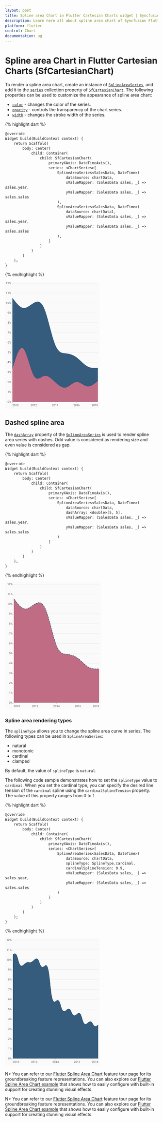 ```yaml
---
layout: post
title: Spline area Chart in Flutter Cartesian Charts widget | Syncfusion 
description: Learn here all about spline area chart of Syncfusion Flutter Cartesian Charts (SfCartesianChart) widget and more.
platform: flutter
control: Chart
documentation: ug
---
```


# Spline area Chart in Flutter Cartesian Charts (SfCartesianChart)

To render a spline area chart, create an instance of [`SplineAreaSeries`](https://pub.dev/documentation/syncfusion_flutter_charts/latest/charts/SplineAreaSeries-class.html), and add it to the [`series`](https://pub.dev/documentation/syncfusion_flutter_charts/latest/charts/SfCartesianChart/series.html) collection property of [`SfCartesianChart`](https://pub.dev/documentation/syncfusion_flutter_charts/latest/charts/SfCartesianChart/SfCartesianChart.html). The following properties can be used to customize the appearance of spline area chart:

* [`color`](https://pub.dev/documentation/syncfusion_flutter_charts/latest/charts/CartesianSeries/color.html) - changes the color of the series.
* [`opacity`](https://pub.dev/documentation/syncfusion_flutter_charts/latest/charts/CartesianSeries/opacity.html) - controls the transparency of the chart series.
* [`width`](https://pub.dev/documentation/syncfusion_flutter_charts/latest/charts/CartesianSeries/width.html) - changes the stroke width of the series.

{% highlight dart %} 

    @override
    Widget build(BuildContext context) {
        return Scaffold(
            body: Center(
                child: Container(
                    child: SfCartesianChart(
                        primaryXAxis: DateTimeAxis(),
                        series: <ChartSeries>[
                            SplineAreaSeries<SalesData, DateTime>(
                                dataSource: chartData,
                                xValueMapper: (SalesData sales, _) => sales.year,
                                yValueMapper: (SalesData sales, _) => sales.sales
                            ),
                            SplineAreaSeries<SalesData, DateTime>(
                                dataSource: chartData1,
                                xValueMapper: (SalesData sales, _) => sales.year,
                                yValueMapper: (SalesData sales, _) => sales.sales
                            ),
                        ]
                    )
                )
            )
        );
    }

{% endhighlight %}

![Spline area chart](cartesian-chart-types-images/spline_area.png)

## Dashed spline area

The [`dashArray`](https://pub.dev/documentation/syncfusion_flutter_charts/latest/charts/CartesianSeries/dashArray.html) property of the [`SplineAreaSeries`](https://pub.dev/documentation/syncfusion_flutter_charts/latest/charts/SplineAreaSeries-class.html) is used to render spline area series with dashes. Odd value is considered as rendering size and even value is considered as gap.

{% highlight dart %} 
    
    @override
    Widget build(BuildContext context) {
        return Scaffold(
            body: Center(
                child: Container(
                    child: SfCartesianChart(
                        primaryXAxis: DateTimeAxis(),
                        series: <ChartSeries>[
                            SplineAreaSeries<SalesData, DateTime>(
                                dataSource: chartData,
                                dashArray: <double>[5, 5],
                                xValueMapper: (SalesData sales, _) => sales.year,
                                yValueMapper: (SalesData sales, _) => sales.sales
                            )
                        ]
                    )
                )
            )
        );
    }

{% endhighlight %}

![Dashed spline area chart](cartesian-chart-types-images/spline_area_dashed.png)

###	Spline area rendering types

The `splineType` allows you to change the spline area curve in series. The following types can be used in `SplineAreaSeries`:

* natural
* monotonic
* cardinal
* clamped

By default, the value of `splineType` is `natural`.

The following code sample demonstrates how to set the `splineType` value to `cardinal`. When you set the cardinal type, you can specify the desired line tension of the `cardinal` spline using the `cardinalSplineTension` property. The value of this property ranges from 0 to 1.

{% highlight dart %} 
    
    @override
    Widget build(BuildContext context) {
        return Scaffold(
            body: Center(
                child: Container(
                    child: SfCartesianChart(
                        primaryXAxis: DateTimeAxis(),
                        series: <ChartSeries>[
                            SplineAreaSeries<SalesData, DateTime>(
                                dataSource: chartData,
                                splineType: SplineType.cardinal,
                                cardinalSplineTension: 0.9,
                                xValueMapper: (SalesData sales, _) => sales.year,
                                yValueMapper: (SalesData sales, _) => sales.sales
                            )
                        ]
                    )
                )
            )
        );
    }

{% endhighlight %}

![Spline area type](cartesian-chart-types-images/spline_area_types.png)

N> You can refer to our [Flutter Spline Area Chart](https://www.syncfusion.com/flutter-widgets/flutter-charts/chart-types/spline-area-chart) feature tour page for its groundbreaking feature representations. You can also explore our [Flutter Spline Area Chart example](https://flutter.syncfusion.com/#/cartesian-charts/chart-types/spline-area) that shows how to easily configure with built-in support for creating stunning visual effects.


N> You can refer to our [Flutter Spline Area Chart](https://www.syncfusion.com/flutter-widgets/flutter-charts/chart-types/spline-area-chart) feature tour page for its groundbreaking feature representations. You can also explore our [Flutter Spline Area Chart example](https://flutter.syncfusion.com/#/cartesian-charts/chart-types/spline-area) that shows how to easily configure with built-in support for creating stunning visual effects.